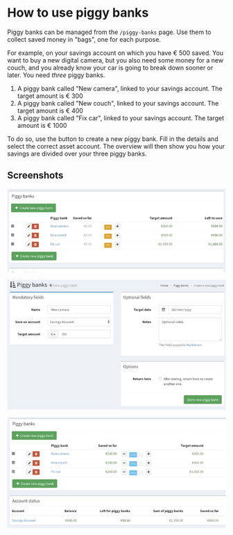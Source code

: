 # How to use piggy banks

Piggy banks can be managed from the `/piggy-banks` page. Use them to collect saved money in "bags", one for each purpose.

For example, on your savings account on which you have € 500 saved. You want to buy a new digital camera, but you also need some money for a new couch, and you already know your car is going to break down sooner or later. You need *three* piggy banks.

1. A piggy bank called "New camera", linked to your savings account. The target amount is € 300
2. A piggy bank called "New couch", linked to your savings account. The target amount is € 400
3. A piggy bank called "Fix car", linked to your savings account. The target amount is € 1000

To do so, use the button to create a new piggy bank. Fill in the details and select the correct asset account. The overview will then show you how your savings are divided over your three piggy banks.

## Screenshots

![The three piggy banks from the example are listed in Firefly III as you can see here.](../../../images/how-to/firefly-iii/finances/piggies-overview.png)

![The screen to create a piggy bank is pretty straight forward.](../../../images/how-to/firefly-iii/finances/piggies-create.png)

![You can see I have divided almost all my savings over these three piggy banks.](../../../images/how-to/firefly-iii/finances/piggies-account.png)
